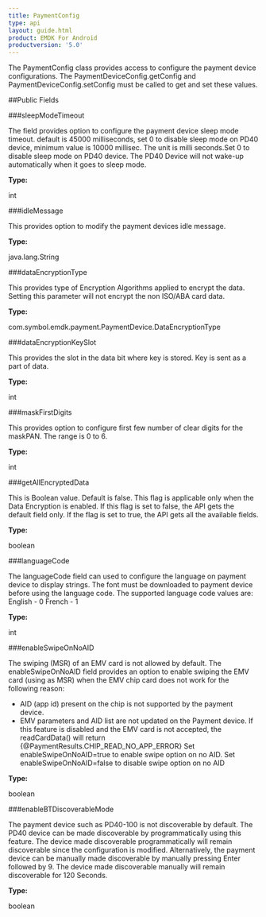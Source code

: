 ```yaml
---
title: PaymentConfig
type: api
layout: guide.html
product: EMDK For Android
productversion: '5.0'
---
```



The PaymentConfig class provides access to configure the payment device configurations.
 The PaymentDeviceConfig.getConfig and PaymentDeviceConfig.setConfig must be called to get and set these values.

##Public Fields

###sleepModeTimeout

The field provides option to configure the payment device sleep mode timeout. 
 default is 45000 milliseconds, set 0 to disable sleep mode on PD40 device, 
 minimum value is 10000 millisec. The unit is milli seconds.Set 0 to disable 
 sleep mode on PD40 device. The PD40 Device will not wake-up automatically when
 it goes to sleep mode.

**Type:**

int

###idleMessage

This provides option to modify the payment devices idle message.

**Type:**

java.lang.String

###dataEncryptionType

This provides type of Encryption Algorithms applied to encrypt the data.
 Setting this parameter will not encrypt the non ISO/ABA card data.

**Type:**

com.symbol.emdk.payment.PaymentDevice.DataEncryptionType

###dataEncryptionKeySlot

This provides the slot  in the data bit where key is stored.
 Key is sent as a part of data.

**Type:**

int

###maskFirstDigits

This provides option to configure first few number of clear digits for the maskPAN. The range is 0 to 6.

**Type:**

int

###getAllEncryptedData

This is Boolean value. Default is false. This flag is applicable only 
 when the Data Encryption is enabled.  If this flag is set to false, 
 the API gets the default field only. If the flag is set to true, the API
 gets all the available fields.

**Type:**

boolean

###languageCode

The languageCode field can used to configure the language on payment device to display strings. The font must be downloaded to payment device before using the language code. 
The supported language code values are:
English - 0
French - 1

**Type:**

int

###enableSwipeOnNoAID

The swiping (MSR) of an EMV card is not allowed by default. The
 enableSwipeOnNoAID field provides an option to enable swiping the EMV 
 card (using as MSR) when the EMV chip card does not work for the 
 following reason: 
 - AID (app id) present on the chip is not supported by the
 payment device. 
 - EMV parameters and AID list are not updated on the
 Payment device. 
 If this feature is disabled and the EMV card is not
 accepted, the readCardData() will return
 {@PaymentResults.CHIP_READ_NO_APP_ERROR} 
 Set enableSwipeOnNoAID=true to enable swipe option on no AID. 
 Set enableSwipeOnNoAID=false to disable swipe option on no AID

**Type:**

boolean

###enableBTDiscoverableMode

The payment device such as PD40-100 is not discoverable by default. The
 PD40 device can be made discoverable by programmatically using this
 feature. The device made discoverable programmatically will remain
 discoverable since the configuration is modified. Alternatively, the
 payment device can be manually made discoverable by manually pressing
 Enter followed by 9. The device made discoverable manually will remain
 discoverable for 120 Seconds.

**Type:**

boolean


